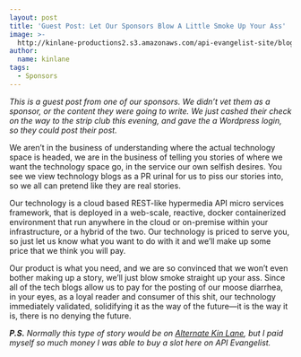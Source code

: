 ```yaml
---
layout: post
title: 'Guest Post: Let Our Sponsors Blow A Little Smoke Up Your Ass'
image: >-
  http://kinlane-productions2.s3.amazonaws.com/api-evangelist-site/blog/blowing-smoke.jpg
author:
  name: kinlane
tags:
  - Sponsors
---
```

_This is a guest post from one of our sponsors. We didn’t vet them as a sponsor, or the content they were going to write. We just cashed their check on the way to the strip club this evening, and gave the a Wordpress login, so they could post their post._

We aren’t in the business of understanding where the actual technology space is headed, we are in the business of telling you stories of where we want the technology space go, in the service our own selfish desires. You see we view technology blogs as a PR urinal for us to piss our stories into, so we all can pretend like they are real stories.

Our technology is a cloud based REST-like hypermedia API micro services framework, that is deployed in a web-scale, reactive, docker containerized environment that run anywhere in the cloud or on-premise within your infrastructure, or a hybrid of the two. Our technology is priced to serve you, so just let us know what you want to do with it and we’ll make up some price that we think you will pay.

Our product is what you need, and we are so convinced that we won’t even bother making up a story, we’ll just blow smoke straight up your ass. Since all of the tech blogs allow us to pay for the posting of our moose diarrhea, in your eyes, as a loyal reader and consumer of this shit, our technology immediately validated, solidifying it as the way of the future—it is the way it is, there is no denying the future.

_**P.S.** Normally this type of story would be on [Alternate Kin Lane](http://alternate.kinlane.com), but I paid myself so much money I was able to buy a slot here on API Evangelist._